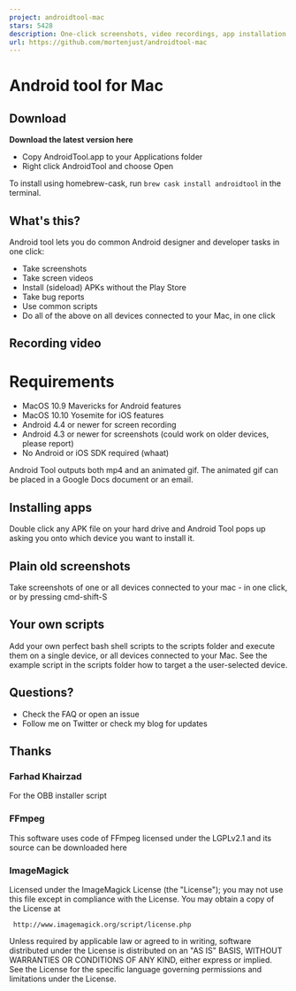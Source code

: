 ```yaml
---
project: androidtool-mac
stars: 5428
description: One-click screenshots, video recordings, app installation for iOS and Android
url: https://github.com/mortenjust/androidtool-mac
---
```


Android tool for Mac
====================

Download
--------

**Download the latest version here**

-   Copy AndroidTool.app to your Applications folder
-   Right click AndroidTool and choose Open

To install using homebrew-cask, run `brew cask install androidtool` in the terminal.

What's this?
------------

Android tool lets you do common Android designer and developer tasks in one click:

-   Take screenshots
-   Take screen videos
-   Install (sideload) APKs without the Play Store
-   Take bug reports
-   Use common scripts
-   Do all of the above on all devices connected to your Mac, in one click

Recording video
---------------

Requirements
============

-   MacOS 10.9 Mavericks for Android features
-   MacOS 10.10 Yosemite for iOS features
-   Android 4.4 or newer for screen recording
-   Android 4.3 or newer for screenshots (could work on older devices, please report)
-   No Android or iOS SDK required (whaat)

Android Tool outputs both mp4 and an animated gif. The animated gif can be placed in a Google Docs document or an email.

Installing apps
---------------

Double click any APK file on your hard drive and Android Tool pops up asking you onto which device you want to install it.

Plain old screenshots
---------------------

Take screenshots of one or all devices connected to your mac - in one click, or by pressing cmd-shift-S

Your own scripts
----------------

Add your own perfect bash shell scripts to the scripts folder and execute them on a single device, or all devices connected to your Mac. See the example script in the scripts folder how to target a the user-selected device.

Questions?
----------

-   Check the FAQ or open an issue
-   Follow me on Twitter or check my blog for updates

Thanks
------

### Farhad Khairzad

For the OBB installer script

### FFmpeg

This software uses code of FFmpeg licensed under the LGPLv2.1 and its source can be downloaded here

### ImageMagick

Licensed under the ImageMagick License (the "License"); you may not use this file except in compliance with the License. You may obtain a copy of the License at

```
 http://www.imagemagick.org/script/license.php
```

Unless required by applicable law or agreed to in writing, software distributed under the License is distributed on an "AS IS" BASIS, WITHOUT WARRANTIES OR CONDITIONS OF ANY KIND, either express or implied. See the License for the specific language governing permissions and limitations under the License.
